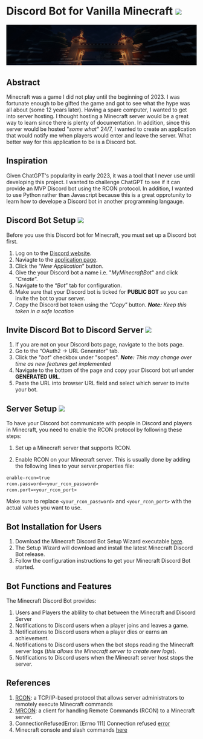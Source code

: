 # Discord Bot for Vanilla Minecraft <img src='https://cdn3.emoji.gg/emojis/1491-minecraft.png' width='25'>
![image](https://github.com/HerndonE/Vanilla-Minecraft-Discord-Bot/blob/main/Images/banner.png?raw=true)

## Abstract
Minecraft was a game I did not play until the beginning of 2023. I was fortunate enough to be gifted the game and got to see what the hype was all about (some 12 years later). Having a spare computer, I wanted to get into server hosting. I thought hosting a Minecraft server would be a great way to learn since there is plenty of documentation. In addition, since this server would be hosted "_some what_" 24/7, I wanted to create an application that would notify me when players would enter and leave the server. What better way for this application to be is a Discord bot.

## Inspiration
Given ChatGPT's popularity in early 2023, it was a tool that I never use until developing this project. I wanted to challenge ChatGPT to see if it can provide an MVP Discord bot using the RCON protocol. In addition, I wanted to use Python rather than Javascript because this is a great opprotunity to learn how to develope a Discord bot in another programming langauge. 

## Discord Bot Setup <img src='https://cdn3.emoji.gg/emojis/9255-discord.png' width='20'>
Before you use this Discord bot for Minecraft, you must set up a Discord bot first.   
1. Log on to the [Discord website](https://discord.com/).  
2. Naviagte to the [application page](https://discord.com/developers/applications).
3. Click the “_New Application_” button.
4. Give the your Discord bot a name i.e. "_MyMinecraftBot_" and click “_Create_”.
5. Navigate to the “_Bot_” tab for configuration.
6. Make sure that your Discord bot is ticked for **PUBLIC BOT** so you can invite the bot to your server.
7. Copy the Discord bot token using the “_Copy_” button. _**Note:** Keep this token in a safe location_

## Invite Discord Bot to Discord Server <img src='https://cdn3.emoji.gg/emojis/6174-w98-computer.png' width='20'>
1. If you are not on your Discord bots page, navigate to the bots page.  
2. Go to the “OAuth2 -> URL Generator” tab.
3. Click the "_bot_" checkbox under "scopes". _**Note:** This may change over time as new features get implemented_
4. Navigate to the bottom of the page and copy your Discord bot url under **GENERATED URL**.
5. Paste the URL into browser URL field and select which server to invite your bot.

## Server Setup <img src='https://cdn3.emoji.gg/emojis/1491-minecraft.png' width='15'>
To have your Discord bot communicate with people in Discord and players in Minecraft, you need to enable the RCON protocol by following these steps:

1. Set up a Minecraft server that supports RCON.

2. Enable RCON on your Minecraft server. This is usually done by adding the following lines to your server.properties file:
```
enable-rcon=true
rcon.password=<your_rcon_password>
rcon.port=<your_rcon_port>
```
Make sure to replace `<your_rcon_password>` and `<your_rcon_port>` with the actual values you want to use.

## Bot Installation for Users
1. Download the Minecraft Discord Bot Setup Wizard executable [here]().
2. The Setup Wizard will download and install the latest Minecraft Discord Bot release.
3. Follow the configuration instructions to get your Minecraft Discord Bot started.

## Bot Functions and Features
The Minecraft Discord Bot provides:
1. Users and Players the ablility to chat between the Minecraft and Discord Server
2. Notifications to Discord users when a player joins and leaves a game.
3. Notifications to Discord users when a player dies or earns an achievement.
4. Notifications to Discord users when the bot stops reading the Minecraft server logs (_this allows the Minecraft server to create new logs_).
5. Notifications to Discord users when the Minecraft server host stops the server.

## References
1. [RCON](https://wiki.vg/RCON#3:_Login): a TCP/IP-based protocol that allows server administrators to remotely execute Minecraft commands  
2. [MRCON](https://pypi.org/project/mcrcon/): a client for handling Remote Commands (RCON) to a Minecraft server.
3. ConnectionRefusedError: [Errno 111] Connection refused [error](https://stackoverflow.com/questions/47722559/python-valve-rcon-minecraft-connectionrefusederror-errno-111-connection-refu)
4. Minecraft console and slash commands [here](https://minecraft.fandom.com/wiki/Commands#Command_additions_and_changes)
